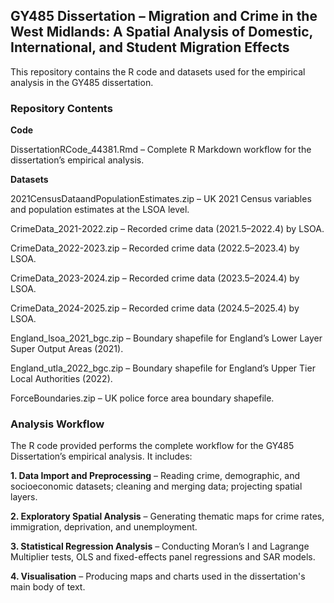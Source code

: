 ## GY485 Dissertation – Migration and Crime in the West Midlands: A Spatial Analysis of Domestic, International, and Student Migration Effects ##
This repository contains the R code and datasets used for the empirical analysis in the GY485 dissertation.

### Repository Contents ###
**Code**

DissertationRCode_44381.Rmd – Complete R Markdown workflow for the dissertation’s empirical analysis.

**Datasets**

2021CensusDataandPopulationEstimates.zip – UK 2021 Census variables and population estimates at the LSOA level.

CrimeData_2021-2022.zip – Recorded crime data (2021.5–2022.4) by LSOA.

CrimeData_2022-2023.zip – Recorded crime data (2022.5–2023.4) by LSOA.

CrimeData_2023-2024.zip – Recorded crime data (2023.5–2024.4) by LSOA.

CrimeData_2024-2025.zip – Recorded crime data (2024.5–2025.4) by LSOA.

England_lsoa_2021_bgc.zip – Boundary shapefile for England’s Lower Layer Super Output Areas (2021).

England_utla_2022_bgc.zip – Boundary shapefile for England’s Upper Tier Local Authorities (2022).

ForceBoundaries.zip – UK police force area boundary shapefile.

### Analysis Workflow ###

The R code provided performs the complete workflow for the GY485 Dissertation’s empirical analysis. It includes:

**1. Data Import and Preprocessing** – Reading crime, demographic, and socioeconomic datasets; cleaning and merging data; projecting spatial layers.

**2. Exploratory Spatial Analysis** – Generating thematic maps for crime rates, immigration, deprivation, and unemployment.

**3. Statistical Regression Analysis** – Conducting Moran’s I and Lagrange Multiplier tests, OLS and fixed-effects panel regressions and SAR models.

**4. Visualisation** – Producing maps and charts used in the dissertation's main body of text.
